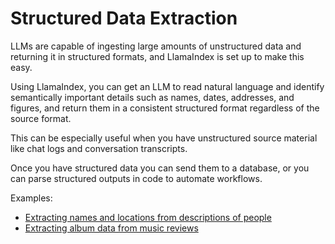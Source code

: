 # Structured Data Extraction

LLMs are capable of ingesting large amounts of unstructured data and returning it in structured formats, and LlamaIndex is set up to make this easy.

Using LlamaIndex, you can get an LLM to read natural language and identify semantically important details such as names, dates, addresses, and figures, and return them in a consistent structured format regardless of the source format.

This can be especially useful when you have unstructured source material like chat logs and conversation transcripts.

Once you have structured data you can send them to a database, or you can parse structured outputs in code to automate workflows.

Examples:

- [Extracting names and locations from descriptions of people](/examples/output_parsing/df_program.ipynb)
- [Extracting album data from music reviews](/examples/llm/llama_api.ipynb)
